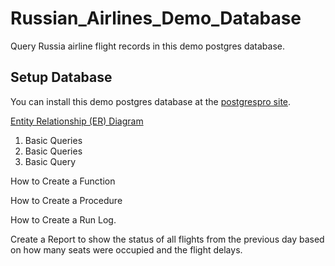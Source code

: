 # Russian_Airlines_Demo_Database
Query Russia airline flight records in this demo postgres database.

## Setup Database
You can install this demo postgres database at the [postgrespro site](https://postgrespro.com/docs/postgrespro/9.6/demodb-bookings).

[Entity Relationship (ER) Diagram](https://www.github.com "Github home")



1. Basic Queries
2. Basic Queries
3. Basic Query

How to Create a Function

How to Create a Procedure

How to Create a Run Log.

Create a Report to show the status of all flights from the previous day based on how many seats were occupied and the flight delays. 

